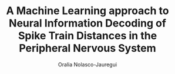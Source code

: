 ---
paperId: 65
author: Oralia Nolasco-Jauregui
publicationauthor: Nolasco-Jauregui, O.
title: A Machine Learning approach to Neural Information Decoding of Spike Train Distances in the Peripheral Nervous System
pdf: Poster_Nolasco-Jauregui_Oralia.pdf
poster: --
alt: --
type: Poster
topic: FAT
link: --
conference: neurips
year: 2019
tags: neurips-2019
location: Vancouver, Canada
---